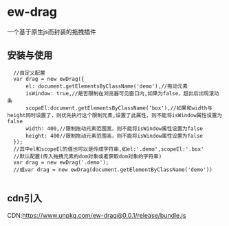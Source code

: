 # ew-drag
一个基于原生js而封装的拖拽插件
## 安装与使用

```
  //自定义配置
  var drag = new ewDrag({
      el: document.getElementsByClassName('demo'),//拖动元素
      isWindow: true,//是否限制在浏览器可见窗口内,如果为false，超出后出现滚动条
      scopeEl:document.getElementsByClassName('box'),//如果和width与height同时设置了，则优先执行这个限制元素,设置了此属性，则不能将isWindow属性设置为false
      width: 400,//限制拖动元素范围宽，则不能将isWindow属性设置为false
      height: 400//限制拖动元素范围高，则不能将isWindow属性设置为false
  });
  //其中el和scopeEl的值也可以是传成字符串,如el:'.demo',scopeEl:'.box'
  //默认配置(传入拖拽元素的dom对象或者获取dom对象的字符串)
  var drag = new ewDrag('.demo');
  //或var drag = new ewDrag(document.getElementByClassName('demo'))
  
```

## cdn引入

CDN:https://www.unpkg.com/ew-drag@0.0.1/release/bundle.js